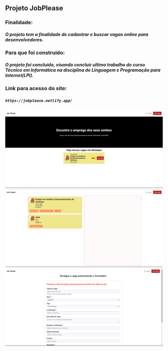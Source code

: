 ## Projeto JobPlease

### Finalidade:
##### O projeto tem a finalidade de cadastrar e buscar vagas online para desenvolvedores.

### Para que foi construído:
##### O projeto foi concluído, visando concluir ultimo trabalho do curso Técnico em Informática na disciplina de Linguagem e Programação para Internet(LPI).

### Link para acesso do site:
##### ```https://jobplease.netlify.app/```

<img src="./resources/Captura de tela 2023-06-07 152211.png">
<img src="./resources/Captura de tela 2023-06-07 152229.png">
<img src="./resources/Captura de tela 2023-06-07 152238.png">
